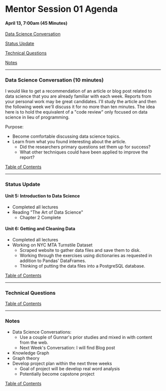 # Mentor Session 01 Agenda

#### April 13, 7:00am (45 Minutes)


[Data Science Conversation](#ds_conversation)

[Status Update](#status_update)

[Technical Questions](#technical_questions)

[Notes](#notes)


---
### <a name="ds_conversation"></a> Data Science Conversation (10 minutes)
I would like to get a recommendation of an article or blog post related to 
data science that you are already familiar with each week.
Reports from your personal work may be great candidates.
I'll study the article and then the following week we'll discuss it for no
more than ten minutes.
The idea here is to hold the equivalent of a "code review" only focused on
data science in lieu of programming.

Purpose:
- Become comfortable discussing data science topics.
- Learn from what you found interesting about the article.
    - Did the researchers primary questions set them up for success?
    - What other techniques could have been applied to improve the report?

[Table of Contents](#toc)


---
### <a name="status_update"></a> Status Update
#### Unit 5: Introduction to Data Science
- Completed all lectures
- Reading "The Art of Data Science"
    - Chapter 2 Complete
#### Unit 6: Getting and Cleaning Data
- Completed all lectures
- Working on NYC MTA Turnstile Dataset
    - Scraped website to gather data files and save them to disk.
    - Working through the exercises using dictionaries as requested in 
    addition to Pandas' DataFrames.
    - Thinking of putting the data files into a PostgreSQL database.

[Table of Contents](#toc)


---
### <a name="technical_questions"></a> Technical Questions 


[Table of Contents](#toc)


---
### <a name="notes"></a> Notes
- Data Science Conversations:
    - Use a couple of Gunnar's prior studies and mixed in with content from 
    the web.
    - Next Week's Conversation: I will find Blog post
- Knowledge Graph
- Graph theory
- Develop project plan within the next three weeks
    - Goal of project will be develop real word analysis
    - Potentially become capstone project

[Table of Contents](#toc)

